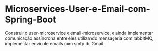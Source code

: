 # Microservices-User-e-Email-com-Spring-Boot
Construir o user-microservice e email-microservice, e ainda implementar comunicação assíncrona entre eles utilizando mensageria com rabbitMQ, implementar envio de emails com smtp do Gmail.
